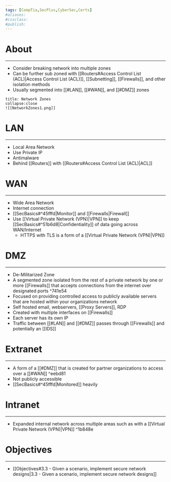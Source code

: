 ```yaml
---
tags: [CompTia,SecPlus,CyberSec,Certs]
#aliases:
#cssclass:
#publish:
---
```


# About
---
- Consider breaking network into multiple zones
- Can be further sub zoned with [[Routers#Access Control List (ACL)|Access Control List (ACL)]], [[Subnetting]], [[Firewalls]], and other isolation methods
- Usually segmented into [[#LAN]], [[#WAN]], and [[#DMZ]] zones

```ad-example
title: Network Zones
collapse:close
![[NetworkZones1.png]]
```

# LAN
---
- Local Area Network
- Use Private IP
- Antimalware
- Behind [[Routers]] with [[Routers#Access Control List (ACL)|ACL]]

# WAN
---
- Wide Area Network
- Internet connection
- [[SecBasics#^45fffd|Monitor]] and [[Firewalls|Firewall]]
- Use [[Virtual Private Network (VPN)|VPN]] to keep [[SecBasics#^51b6d8|Confidentiality]] of data going across WAN/Internet
	- HTTPS with TLS is a form of a [[Virtual Private Network (VPN)|VPN]]

# DMZ
---
- De-Militarized Zone
- A segmented zone isolated from the rest of a private network by one or more [[Firewalls]] that accepts connections from the internet over designated ports ^741e54
- Focused on providing controlled access to publicly available servers that are hosted within your organizations network
- Self hosted email, webservers, [[Proxy Servers]], RDP
- Created with multiple interfaces on [[Firewalls]]
- Each server has its own IP
- Traffic between [[#LAN]] and [[#DMZ]] passes through [[Firewalls]] and potentially an [[IDS]]

# Extranet
---
- A form of a [[#DMZ]] that is created for partner organizations to access over a [[#WAN]] ^eebd81
- Not publicly accessible
- [[SecBasics#^45fffd|Monitored]] heavily

# Intranet
---
- Expanded internal network across multiple areas such as with a [[Virtual Private Network (VPN)|VPN]] ^1b848e

# Objectives
---
- [[Objectives#3.3 - Given a scenario, implement secure network designs|3.3 - Given a scenario, implement secure network designs]]